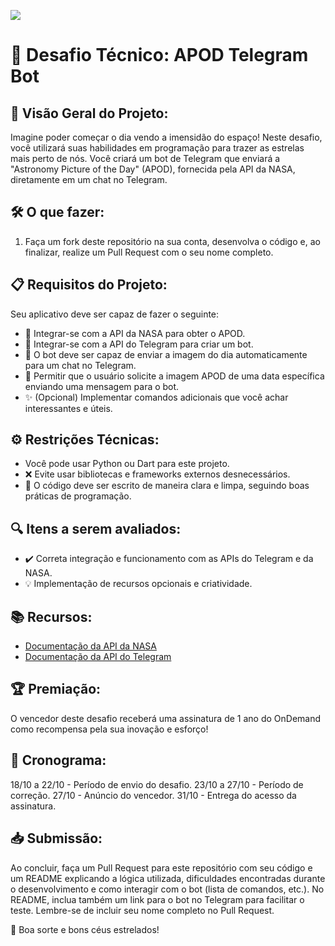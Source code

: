 ![](https://i.imgur.com/xG74tOh.png)

# 🚀 Desafio Técnico: APOD Telegram Bot

## 🌌 Visão Geral do Projeto:
Imagine poder começar o dia vendo a imensidão do espaço! Neste desafio, você utilizará suas habilidades em programação para trazer as estrelas mais perto de nós. Você criará um bot de Telegram que enviará a "Astronomy Picture of the Day" (APOD), fornecida pela API da NASA, diretamente em um chat no Telegram.

## 🛠 O que fazer:
1. Faça um fork deste repositório na sua conta, desenvolva o código e, ao finalizar, realize um Pull Request com o seu nome completo.

## 📋 Requisitos do Projeto:
Seu aplicativo deve ser capaz de fazer o seguinte:
- 📡 Integrar-se com a API da NASA para obter o APOD.
- 🤖 Integrar-se com a API do Telegram para criar um bot.
- 🌠 O bot deve ser capaz de enviar a imagem do dia automaticamente para um chat no Telegram.
- 📆 Permitir que o usuário solicite a imagem APOD de uma data específica enviando uma mensagem para o bot.
- ✨ (Opcional) Implementar comandos adicionais que você achar interessantes e úteis.

## ⚙️ Restrições Técnicas:
- Você pode usar Python ou Dart para este projeto.
- ❌ Evite usar bibliotecas e frameworks externos desnecessários.
- 📝 O código deve ser escrito de maneira clara e limpa, seguindo boas práticas de programação.

## 🔍 Itens a serem avaliados:
- ✔️ Correta integração e funcionamento com as APIs do Telegram e da NASA.
- 💡 Implementação de recursos opcionais e criatividade.

## 📚 Recursos:
- [Documentação da API da NASA](https://api.nasa.gov/)
- [Documentação da API do Telegram](https://core.telegram.org/bots/api)

## 🏆 Premiação:
O vencedor deste desafio receberá uma assinatura de 1 ano do OnDemand como recompensa pela sua inovação e esforço!

## 📅 Cronograma:
18/10 a 22/10 - Período de envio do desafio.
23/10 a 27/10 - Período de correção.
27/10 - Anúncio do vencedor.
31/10 - Entrega do acesso da assinatura.

## 📥 Submissão:
Ao concluir, faça um Pull Request para este repositório com seu código e um README explicando a lógica utilizada, dificuldades encontradas durante o desenvolvimento e como interagir com o bot (lista de comandos, etc.). No README, inclua também um link para o bot no Telegram para facilitar o teste. Lembre-se de incluir seu nome completo no Pull Request.

🌟 Boa sorte e bons céus estrelados!
